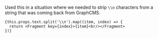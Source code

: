 Used this in a situation where we needed to strip `\\n` characters from a string that was coming back from GraphCMS.

```
{this.props.text.split('\\n').map((item, index) => {
  return <Fragment key={index}>{item}<br/></Fragment>
})}
```